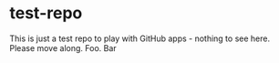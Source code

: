 # test-repo
This is just a test repo to play with GitHub apps - nothing to see here.
Please move along.
Foo.
Bar